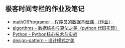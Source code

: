 ## 极客时间专栏的作业及笔记

- [mathOfProgramer - 程序员的数据基础课 （作业）](./mathOfProgramer/README.md)
- [algorthms - 数据结构与算法之美（python 代码实现）](./algorthms)
- [Python - Python核心技术与实战](./Python)
- [design-pattern - 设计模式之美](./design-pattern)
